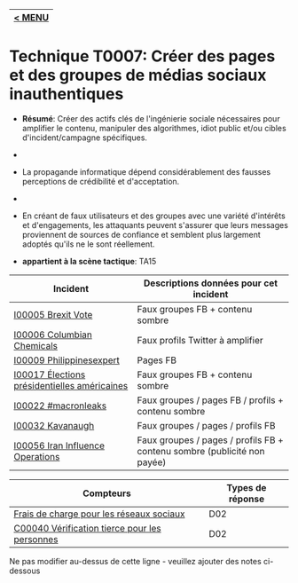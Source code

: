 |[< MENU](../../README.md)|
|---|
# Technique T0007: Créer des pages et des groupes de médias sociaux inauthentiques

* **Résumé**: Créer des actifs clés de l'ingénierie sociale nécessaires pour amplifier le contenu, manipuler des algorithmes, idiot public et/ou cibles d'incident/campagne spécifiques.
*
* La propagande informatique dépend considérablement des fausses perceptions de crédibilité et d'acceptation.
*
* En créant de faux utilisateurs et des groupes avec une variété d'intérêts et d'engagements, les attaquants peuvent s'assurer que leurs messages proviennent de sources de confiance et semblent plus largement adoptés qu'ils ne le sont réellement.

* **appartient à la scène tactique**: TA15


|Incident |Descriptions données pour cet incident |
|-------- |-------------------- |
|[I00005 Brexit Vote](../../generated_pages/incidents/I00005.md) |Faux groupes FB + contenu sombre |
|[I00006 Columbian Chemicals](../../generated_pages/incidents/I00006.md) |Faux profils Twitter à amplifier |
|[I00009 Philippinesexpert](../../generated_pages/incidents/I00009.md) |Pages FB ||[I00010 Parklandteens](../../generated_pages/incidents/I00010.md) |Pages / groupes / profils FB |
|[I00017 Élections présidentielles américaines](../../generated_pages/incidents/I00017.md) |Faux groupes FB + contenu sombre |
|[I00022 #macronleaks](../../generated_pages/incidents/I00022.md) |Faux groupes / pages FB / profils + contenu sombre |
|[I00032 Kavanaugh](../../generated_pages/incidents/I00032.md) |Faux groupes / pages / profils FB |
|[I00056 Iran Influence Operations](../../generated_pages/incidents/I00056.md) |Faux groupes / pages / profils FB + contenu sombre (publicité non payée) |



|Compteurs |Types de réponse |
|-------- |-------------- |
|[Frais de charge pour les réseaux sociaux](../../generated_pages/counters/C00006.md) |D02 |
|[C00040 Vérification tierce pour les personnes](../../generated_pages/counters/C00040.md) |D02 |


Ne pas modifier au-dessus de cette ligne - veuillez ajouter des notes ci-dessous
